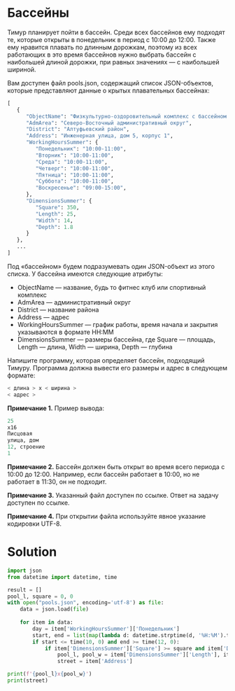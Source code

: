 # Бассейны

Тимур планирует пойти в бассейн. Среди всех бассейнов ему подходят те, которые открыты в понедельник в период с 10:00 до
12:00. Также ему нравится плавать по длинным дорожкам, поэтому из всех работающих в это время бассейнов нужно выбрать
бассейн с наибольшей длиной дорожки, при равных значениях — c наибольшей шириной.

Вам доступен файл pools.json, содержащий список JSON-объектов, которые представляют данные о крытых плавательных
бассейнах:

```python
[
   {
      "ObjectName": "Физкультурно-оздоровительный комплекс с бассейном «ГБУ «СШОР № 82» Москомспорта»",
      "AdmArea": "Северо-Восточный административный округ",
      "District": "Алтуфьевский район",
      "Address": "Инженерная улица, дом 5, корпус 1",
      "WorkingHoursSummer": {
         "Понедельник": "10:00-11:00",
         "Вторник": "10:00-11:00",
         "Среда": "10:00-11:00",
         "Четверг": "10:00-11:00",
         "Пятница": "10:00-11:00",
         "Суббота": "10:00-11:00",
         "Воскресенье": "09:00-15:00",
      },
      "DimensionsSummer": {
         "Square": 350,
         "Length": 25,
         "Width": 14,
         "Depth": 1.8
      }
   },
   ...
]
```

Под «бассейном» будем подразумевать один JSON-объект из этого списка. У бассейна имеются следующие атрибуты:

* ObjectName — название, будь то фитнес клуб или спортивный комплекс
* AdmArea — административный округ
* District — название района
* Address — адрес
* WorkingHoursSummer — график работы, время начала и закрытия указываются в формате HH:MM
* DimensionsSummer — размеры бассейна, где Square — площадь, Length — длина, Width — ширина, Depth — глубина

Напишите программу, которая определяет бассейн, подходящий Тимуру. Программа должна вывести его размеры и адрес в
следующем формате:

```python
< длина > x < ширина >
< адрес >
```

**Примечание 1.** Пример вывода:

```python
25
x16
Писцовая
улица, дом
12, строение
1
```

**Примечание 2.** Бассейн должен быть открыт во время всего периода с 10:00 до 12:00. Например, если бассейн работает в
10:00, но не работает в 11:30, он не подходит.

**Примечание 3.** Указанный файл доступен по ссылке. Ответ на задачу доступен по ссылке.

**Примечание 4.** При открытии файла используйте явное указание кодировки UTF-8.

# Solution

```python
import json
from datetime import datetime, time

result = []
pool_l, square = 0, 0
with open("pools.json", encoding='utf-8') as file:
    data = json.load(file)
    
    for item in data:
        day = item['WorkingHoursSummer']['Понедельник']
        start, end = list(map(lambda d: datetime.strptime(d, '%H:%M').time(), day.split('-')))
        if start <= time(10, 0) and end >= time(12, 0):
            if item['DimensionsSummer']['Square'] >= square and item['DimensionsSummer']['Length'] >= pool_l:
                pool_l, pool_w = item['DimensionsSummer']['Length'], item['DimensionsSummer']['Width']
                street = item['Address']

print(f'{pool_l}x{pool_w}')
print(street)
```